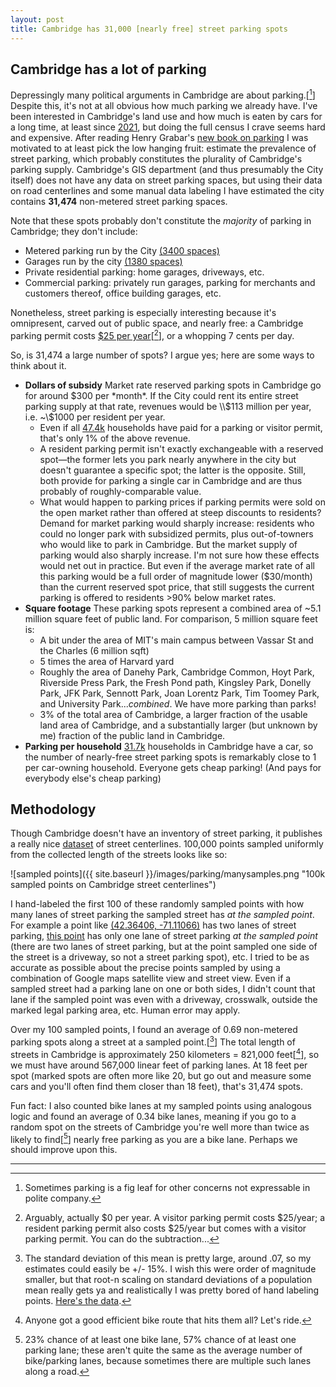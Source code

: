```yaml
---
layout: post
title: Cambridge has 31,000 [nearly free] street parking spots
---
```

## Cambridge has a lot of parking
Depressingly many political arguments in Cambridge are about parking.[[^1]] Despite this, it's not at all obvious how much parking we already have. I've been interested in Cambridge's land use and how much is eaten by cars for a long time, at least since [2021](https://twitter.com/evanjfields/status/1474032536422649866), but doing the full census I crave seems hard and expensive. After reading Henry Grabar's [new book on parking](https://www.goodreads.com/en/book/show/63329951) I was motivated to at least pick the low hanging fruit: estimate the prevalence of street parking, which probably constitutes the plurality of Cambridge's parking supply. Cambridge's GIS department (and thus presumably the City itself) does not have any data on street parking spaces, but using their data on road centerlines and some manual data labeling I have estimated the city contains **31,474** non-metered street parking spaces.

Note that these spots probably don't constitute the *majority* of parking in Cambridge; they don't include:
* Metered parking run by the City [(3400 spaces)](https://www.cambridgema.gov/traffic/parking)
* Garages run by the city [(1380 spaces)](https://www.cambridgema.gov/traffic/parking)
* Private residential parking: home garages, driveways, etc.
* Commercial parking: privately run garages, parking for merchants and customers thereof, office building garages, etc.

Nonetheless, street parking is especially interesting because it's omnipresent, carved out of public space, and nearly free: a Cambridge parking permit costs [$25 per year](https://www.cambridgema.gov/iwantto/applyforaparkingpermit)[[^2]], or a whopping 7 cents per day.

So, is 31,474 a large number of spots? I argue yes; here are some ways to think about it.
* **Dollars of subsidy** Market rate reserved parking spots in Cambridge go for around $300 per *month*. If the City could rent its entire street parking supply at that rate, revenues would be \\$113 million per year, i.e. ~\\$1000 per resident per year.
    * Even if all [47.4k](https://datausa.io/profile/geo/cambridge-ma/) households have paid for a parking or visitor permit, that's only 1% of the above revenue.
    * A resident parking permit isn't exactly exchangeable with a reserved spot—the former lets you park nearly anywhere in the city but doesn't guarantee a specific spot; the latter is the opposite. Still, both provide for parking a single car in Cambridge and are thus probably of roughly-comparable value.
    * What would happen to parking prices if parking permits were sold on the open market rather than offered at steep discounts to residents? Demand for market parking would sharply increase: residents who could no longer park with subsidized permits, plus out-of-towners who would like to park in Cambridge. But the market supply of parking would also sharply increase. I'm not sure how these effects would net out in practice. But even if the average market rate of all this parking would be a full order of magnitude lower ($30/month) than the current reserved spot price, that still suggests the current parking is offered to residents >90% below market rates.
* **Square footage** These parking spots represent a combined area of ~5.1 million square feet of public land. For comparison, 5 million square feet is:
    * A bit under the area of MIT's main campus between Vassar St and the Charles (6 million sqft)
    * 5 times the area of Harvard yard
    * Roughly the area of Danehy Park, Cambridge Common, Hoyt Park, Riverside Press Park, the Fresh Pond path, Kingsley Park, Donelly Park, JFK Park, Sennott Park, Joan Lorentz Park, Tim Toomey Park, and University Park...*combined*. We have more parking than parks!
    * 3% of the total area of Cambridge, a larger fraction of the usable land area of Cambridge, and a substantially larger (but unknown by me) fraction of the public land in Cambridge.
* **Parking per household** [31.7k](https://datausa.io/profile/geo/cambridge-ma/) households in Cambridge have a car, so the number of nearly-free street parking spots is remarkably close to 1 per car-owning household. Everyone gets cheap parking! (And pays for everybody else's cheap parking)

## Methodology
Though Cambridge doesn't have an inventory of street parking, it publishes a really nice [dataset](https://github.com/cambridgegis/cambridgegis_data/blob/main/Trans/Street_Centerlines/TRANS_Centerlines.geojson) of street centerlines. 100,000 points sampled uniformly from the collected length of the streets looks like so:

![sampled points]({{ site.baseurl }}/images/parking/manysamples.png "100k sampled points on Cambridge street centerlines")

I hand-labeled the first 100 of these randomly sampled points with how many lanes of street parking the sampled street has *at the sampled point*. For example a point like [(42.36406, -71.11066)](https://www.google.com/maps/search/?api=1&query=42.36406178295066%2C-71.1106646544124) has two lanes of street parking, [this point](https://www.google.com/maps/search/?api=1&query=42.383277909648854%2C-71.12229419906434) has only one lane of street parking *at the sampled point* (there are two lanes of street parking, but at the point sampled one side of the street is a driveway, so not a street parking spot), etc. I tried to be as accurate as possible about the precise points sampled by using a combination of Google maps satellite view and street view. Even if a sampled street had a parking lane on one or both sides, I didn't count that lane if the sampled point was even with a driveway, crosswalk, outside the marked legal parking area, etc. Human error may apply.

Over my 100 sampled points, I found an average of 0.69 non-metered parking spots along a street at a sampled point.[[^3]] The total length of streets in Cambridge is approximately 250 kilometers = 821,000 feet[[^4]], so we must have around 567,000 linear feet of parking lanes. At 18 feet per spot (marked spots are often more like 20, but go out and measure some cars and you'll often find them closer than 18 feet), that's 31,474 spots.

Fun fact: I also counted bike lanes at my sampled points using analogous logic and found an average of 0.34 bike lanes, meaning if you go to a random spot on the streets of Cambridge you're well more than twice as likely to find[[^5]] nearly free parking as you are a bike lane. Perhaps we should improve upon this.

----

[^1]: Sometimes parking is a fig leaf for other concerns not expressable in polite company.
[^2]: Arguably, actually $0 per year. A visitor parking permit costs $25/year; a resident parking permit also costs $25/year but comes with a visitor parking permit. You can do the subtraction...
[^3]: The standard deviation of this mean is pretty large, around .07, so my estimates could easily be +/- 15%. I wish this were order of magnitude smaller, but that root-n scaling on standard deviations of a population mean really gets ya and realistically I was pretty bored of hand labeling points. [Here's the data](https://docs.google.com/spreadsheets/d/1RfaNiy9ffQXxVF3iaUqUZ_rKnj8DcR9nGHgFtD1n24c/edit?usp=sharing).
[^4]: Anyone got a good efficient bike route that hits them all? Let's ride.
[^5]: 23% chance of at least one bike lane, 57% chance of at least one parking lane; these aren't quite the same as the average number of bike/parking lanes, because sometimes there are multiple such lanes along a road.